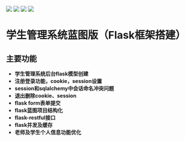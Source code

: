 [![](https://img.shields.io/badge/python-3.6.3-orange.svg)](https://www.python.org/downloads/release/python-363/)
[![](https://img.shields.io/badge/flask-1.1.1-green.svg)](https://palletsprojects.com/p/flask/)
[![](https://img.shields.io/badge/jQuery-3.3.1-blue.svg)](https://code.jquery.com/jquery-3.3.1.min.js/)
[![](https://img.shields.io/badge/Bootstrap-4.3.1-mauve.svg)](https://getbootstrap.com/)

# 学生管理系统蓝图版（Flask框架搭建）

## 主要功能

 - **学生管理系统后台flask模型创建**
 - **注册登录功能，cookie，session设置**
 - **session和sqlalchemy中会话命名冲突问题**
 - **退出删除cookie、session**
 - **flask form表单提交**
 - **flask蓝图项目结构化**
 - **flask-restful接口**
 - **flask并发及缓存**
 - **老师及学生个人信息功能优化**
